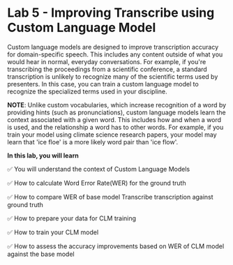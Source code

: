 
# Lab 5 - Improving Transcribe using Custom Language Model
Custom language models are designed to improve transcription accuracy for domain-specific speech. This includes any content outside of what you would hear in normal, everyday conversations. For example, if you're transcribing the proceedings from a scientific conference, a standard transcription is unlikely to recognize many of the scientific terms used by presenters. In this case, you can train a custom language model to recognize the specialized terms used in your discipline.

**NOTE**:
Unlike custom vocabularies, which increase recognition of a word by providing hints (such as pronunciations), custom language models learn the context associated with a given word. This includes how and when a word is used, and the relationship a word has to other words. For example, if you train your model using climate science research papers, your model may learn that 'ice floe' is a more likely word pair than 'ice flow'.

**In this lab, you will learn**

✅ You will understand the context of Custom Language Models

✅ How to calculate Word Error Rate(WER) for the ground truth

✅ How to compare WER of base model Transcribe transcription against ground truth

✅ How to prepare your data for CLM training

✅ How to train your CLM model

✅ How to assess the accuracy improvements based on WER of CLM model against the base model
